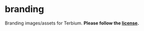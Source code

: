# branding
Branding images/assets for Terbium. **Please follow the [license](https://github.com/TerbiumLang/branding/tree/main/LICENSE).**
